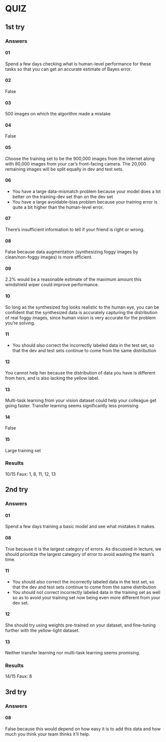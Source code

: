 # QUIZ

## 1st try

### Answers

#### 01
Spend a few days checking what is human-level performance for these tasks so that you can get an accurate estimate of Bayes error.

#### 02
False

#### 03
500 images on which the algorithm made a mistake

#### 04
False

#### 05
Choose the training set to be the 900,000 images from the internet along with 80,000 images from your car’s front-facing camera. The 20,000 remaining images will be split equally in dev and test sets.

#### 06
- You have a large data-mismatch problem because your model does a lot better on the training-dev set than on the dev set
- You have a large avoidable-bias problem because your training error is quite a bit higher than the human-level error.


#### 07
There’s insufficient information to tell if your friend is right or wrong.

#### 08
False because data augmentation (synthesizing foggy images by clean/non-foggy images) is more efficient.

#### 09
2.2% would be a reasonable estimate of the maximum amount this windshield wiper could improve performance.

#### 10
So long as the synthesized fog looks realistic to the human eye, you can be confident that the synthesized data is accurately capturing the distribution of real foggy images, since human vision is very accurate for the problem you’re solving.

#### 11
- You should also correct the incorrectly labeled data in the test set, so that the dev and test sets continue to come from the same distribution


#### 12
You cannot help her because the distribution of data you have is different from hers, and is also lacking the yellow label.

#### 13
Multi-task learning from your vision dataset could help your colleague get going faster. Transfer learning seems significantly less promising

#### 14
False

#### 15
Large training set

### Results
10/15
Faux: 1, 8, 11, 12, 13

## 2nd try

### Answers

#### 01
Spend a few days training a basic model and see what mistakes it makes.

#### 08
True because it is the largest category of errors. As discussed in lecture, we should prioritize the largest category of error to avoid wasting the team’s time.

#### 11
- You should also correct the incorrectly labeled data in the test set, so that the dev and test sets continue to come from the same distribution
- You should not correct incorrectly labeled data in the training set as well so as to avoid your training set now being even more different from your dev set.

#### 12
She should try using weights pre-trained on your dataset, and fine-tuning further with the yellow-light dataset.

#### 13
Neither transfer learning nor multi-task learning seems promising.

### Results
14/15
Faux: 8

## 3rd try

### Answers

#### 08 
False because this would depend on how easy it is to add this data and how much you think your team thinks it’ll help.